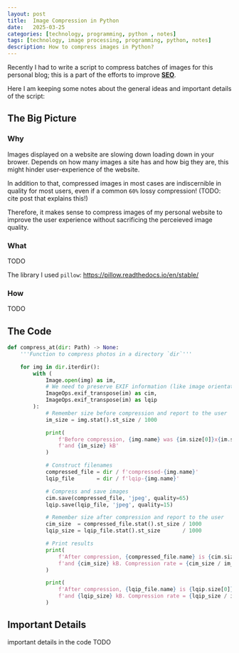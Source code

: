 ```yaml
---
layout: post
title:  Image Compression in Python
date:   2025-03-25
categories: [technology, programming, python , notes]
tags: [technology, image processing, programming, python, notes]
description: How to compress images in Python?
---
```


Recently I had to write a script to compress batches of images for this personal blog; this is a part
of the efforts to improve [**SEO**][1].

Here I am keeping some notes about the general ideas and important details of the script:


## The Big Picture

### Why

Images displayed on a website are slowing down loading down in your brower. Depends on how many images
a site has and how big they are, this might hinder user-experience of the website.

In addition to that, compressed images in most cases are indiscernible in quality for most users, even
if a common `60%` lossy compression! (TODO: cite post that explains this!)

Therefore, it makes sense to compress images of my personal website to improve the user experience without
sacrificing the perceieved image quality.

### What
TODO

The library I used `pillow`:
https://pillow.readthedocs.io/en/stable/

### How
TODO


## The Code

```python
def compress_at(dir: Path) -> None:
    '''Function to compress photos in a directory `dir`'''

    for img in dir.iterdir():
        with (
            Image.open(img) as im,
            # We need to preserve EXIF information (like image orientation) before compression
            ImageOps.exif_transpose(im) as cim,
            ImageOps.exif_transpose(im) as lqip
        ):
            # Remember size before compression and report to the user
            im_size = img.stat().st_size / 1000

            print(
                f'Before compression, {img.name} was {im.size[0]}x{im.size[1]} pixels, '
                f'and {im_size} kB'
            )

            # Construct filenames
            compressed_file = dir / f'compressed-{img.name}'
            lqip_file       = dir / f'lqip-{img.name}'

            # Compress and save images
            cim.save(compressed_file, 'jpeg', quality=65)
            lqip.save(lqip_file, 'jpeg', quality=15)

            # Remember size after compression and report to the user
            cim_size  = compressed_file.stat().st_size / 1000
            lqip_size = lqip_file.stat().st_size       / 1000

            # Print results
            print(
                f'After compression, {compressed_file.name} is {cim.size[0]}x{cim.size[1]} pixels, '
                f'and {cim_size} kB. Compression rate = {cim_size / im_size}'
            )

            print(
                f'After compression, {lqip_file.name} is {lqip.size[0]}x{lqip.size[1]} pixels, '
                f'and {lqip_size} kB. Compression rate = {lqip_size / im_size}'
            )
```


## Important Details

important details in the code
TODO


[1]: https://en.wikipedia.org/wiki/Search_engine_optimization